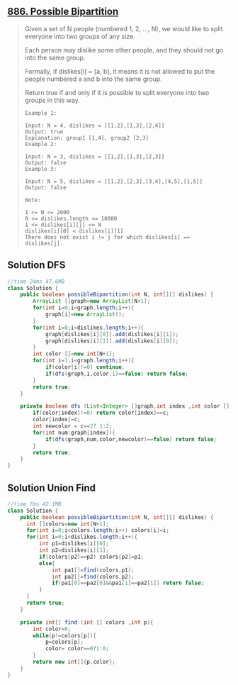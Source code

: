 ## [886. Possible Bipartition](https://leetcode-cn.com/problems/possible-bipartition/)

> Given a set of N people (numbered 1, 2, ..., N), we would like to split everyone into two groups of any size.
>
> Each person may dislike some other people, and they should not go into the same group. 
>
> Formally, if dislikes[i] = [a, b], it means it is not allowed to put the people numbered a and b into the same group.
>
> Return true if and only if it is possible to split everyone into two groups in this way.
>
> 
>
> ```
> Example 1:
> 
> Input: N = 4, dislikes = [[1,2],[1,3],[2,4]]
> Output: true
> Explanation: group1 [1,4], group2 [2,3]
> Example 2:
> 
> Input: N = 3, dislikes = [[1,2],[1,3],[2,3]]
> Output: false
> Example 3:
> 
> Input: N = 5, dislikes = [[1,2],[2,3],[3,4],[4,5],[1,5]]
> Output: false
> ```
>
> ```
> Note:
> 
> 1 <= N <= 2000
> 0 <= dislikes.length <= 10000
> 1 <= dislikes[i][j] <= N
> dislikes[i][0] < dislikes[i][1]
> There does not exist i != j for which dislikes[i] == dislikes[j].
> ```

## Solution  DFS

```java
//time 24ms 47.6MB
class Solution {
    public boolean possibleBipartition(int N, int[][] dislikes) {
        ArrayList []graph=new ArrayList[N+1];
        for(int i=0;i<graph.length;i++){
            graph[i]=new ArrayList();
        }
        for(int i=0;i<dislikes.length;i++){
            graph[dislikes[i][0]].add(dislikes[i][1]);
            graph[dislikes[i][1]].add(dislikes[i][0]);
        }
        int color []=new int[N+1];
        for(int i=1;i<graph.length;i++){
            if(color[i]!=0) continue;
            if(dfs(graph,i,color,1)==false) return false;
        }
        return true;
    }

    private boolean dfs (List<Integer> []graph,int index ,int color [],int c){
        if(color[index]!=0) return color[index]==c;
        color[index]=c;
        int newcolor = c==2? 1:2;
        for(int num:graph[index]){
            if(dfs(graph,num,color,newcolor)==false) return false;
        }
        return true;
    }
}
```

## Solution Union Find

```java
//time 7ms 42.1MB
class Solution {
    public boolean possibleBipartition(int N, int[][] dislikes) {
      int []colors=new int[N+1];
      for(int i=0;i<colors.length;i++) colors[i]=i;
      for(int i=0;i<dislikes.length;i++){
          int p1=dislikes[i][0];
          int p2=dislikes[i][1];
          if(colors[p2]==p2) colors[p2]=p1;
          else{
              int pa1[]=find(colors,p1);
              int pa2[]=find(colors,p2);
              if(pa1[0]==pa2[0]&&pa1[1]==pa2[1]) return false;
          }
      }
      return true;
    }

    private int[] find (int [] colors ,int p){
        int color=0;
        while(p!=colors[p]){
            p=colors[p];
            color= color==0?1:0;
        }
        return new int[]{p,color};
    }
}
```

